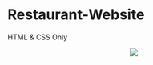 # Restaurant-Website
HTML &amp; CSS Only

<p align="center">
    <img src="https://github.com/GylanSalih/Restaurant-Website/blob/main/img/Showcase_Website.png" />
</p>
